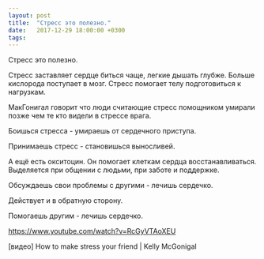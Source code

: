 ```yaml
---
layout: post
title:  "Стресс это полезно."
date:   2017-12-29 18:00:00 +0300
tags:   
---
```


Стресс это полезно. 

Стресс заставляет сердце биться чаще, легкие дышать глубже. Больше кислорода поступает в мозг. Стресс помогает телу подготовиться к нагрузкам. 

<!--excerpt-->

МакГонигал говорит что люди считающие стресс помощником умирали позже чем те кто видели в стрессе врага. 

Боишься стресса - умираешь от сердечного приступа. 

Принимаешь стресс - становишься выносливей. 

А ещё есть окситоцин. Он помогает клеткам сердца восстанавливаться. Выделяется при общении с людьми, при заботе и поддержке. 

Обсуждаешь свои проблемы с другими - лечишь сердечко. 

Действует и в обратную сторону. 

Помогаешь другим - лечишь сердечко. 

https://www.youtube.com/watch?v=RcGyVTAoXEU

[видео] How to make stress your friend | Kelly McGonigal
